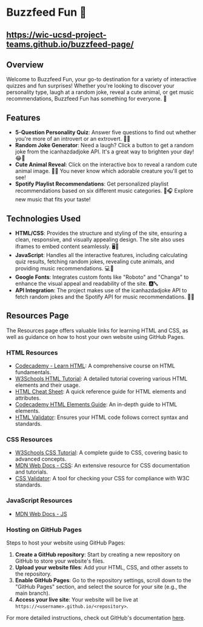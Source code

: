 # Buzzfeed Fun 🤩

## https://wic-ucsd-project-teams.github.io/buzzfeed-page/

## Overview

Welcome to Buzzfeed Fun, your go-to destination for a variety of interactive quizzes and fun surprises! Whether you're looking to discover your personality type, laugh at a random joke, reveal a cute animal, or get music recommendations, Buzzfeed Fun has something for everyone. 🌟

## Features

- **5-Question Personality Quiz**: Answer five questions to find out whether you're more of an introvert or an extrovert. 🧠✨
- **Random Joke Generator**: Need a laugh? Click a button to get a random joke from the icanhazdadjoke API. It's a great way to brighten your day! 😂🎤
- **Cute Animal Reveal**: Click on the interactive box to reveal a random cute animal image. 🐶🐱 You never know which adorable creature you'll get to see!
- **Spotify Playlist Recommendations**: Get personalized playlist recommendations based on six different music categories. 🎵🎧 Explore new music that fits your taste!

## Technologies Used

- **HTML/CSS**: Provides the structure and styling of the site, ensuring a clean, responsive, and visually appealing design. The site also uses iframes to embed content seamlessly. 🖥️🎨
- **JavaScript**: Handles all the interactive features, including calculating quiz results, fetching random jokes, revealing cute animals, and providing music recommendations. 💻🔧
- **Google Fonts**: Integrates custom fonts like "Roboto" and "Changa" to enhance the visual appeal and readability of the site. 🅰️🔤
- **API Integration**: The project makes use of the icanhazdadjoke API to fetch random jokes and the Spotify API for music recommendations. 🔄🌐

## Resources Page

The Resources page offers valuable links for learning HTML and CSS, as well as guidance on how to host your own website using GitHub Pages.

### HTML Resources

- [Codecademy - Learn HTML](https://www.codecademy.com/learn/learn-html): A comprehensive course on HTML fundamentals.
- [W3Schools HTML Tutorial](https://www.w3schools.com/html/): A detailed tutorial covering various HTML elements and their usage.
- [HTML Cheat Sheet](https://htmlcheatsheet.com/): A quick reference guide for HTML elements and attributes.
- [Codecademy HTML Elements Guide](https://www.codecademy.com/learn/learn-html/modules/learn-html-elements): An in-depth guide to HTML elements.
- [HTML Validator](https://validator.w3.org/): Ensures your HTML code follows correct syntax and standards.

### CSS Resources

- [W3Schools CSS Tutorial](https://www.w3schools.com/css/): A complete guide to CSS, covering basic to advanced concepts.
- [MDN Web Docs - CSS](https://developer.mozilla.org/en-US/docs/Web/CSS): An extensive resource for CSS documentation and tutorials.
- [CSS Validator](https://jigsaw.w3.org/css-validator/): A tool for checking your CSS for compliance with W3C standards.

### JavaScript Resources
- [MDN Web Docs - JS](https://developer.mozilla.org/en-US/docs/Web/JavaScript)

### Hosting on GitHub Pages

Steps to host your website using GitHub Pages:

1. **Create a GitHub repository**: Start by creating a new repository on GitHub to store your website's files.
2. **Upload your website files**: Add your HTML, CSS, and other assets to the repository.
3. **Enable GitHub Pages**: Go to the repository settings, scroll down to the "GitHub Pages" section, and select the source for your site (e.g., the main branch).
4. **Access your live site**: Your website will be live at `https://<username>.github.io/<repository>`.

For more detailed instructions, check out GitHub's documentation [here](https://docs.github.com/en/pages).
